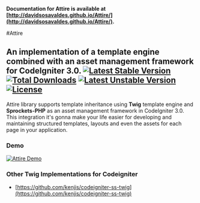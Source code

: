**Documentation for Attire is available at [http://davidsosavaldes.github.io/Attire/](http://davidsosavaldes.github.io/Attire/).**

#Attire

An implementation of a template engine combined with an asset management framework for CodeIgniter 3.0.
[![Latest Stable Version](https://poser.pugx.org/dsv/attire/v/stable)](https://packagist.org/packages/dsv/attire) [![Total Downloads](https://poser.pugx.org/dsv/attire/downloads)](https://packagist.org/packages/dsv/attire) [![Latest Unstable Version](https://poser.pugx.org/dsv/attire/v/unstable)](https://packagist.org/packages/dsv/attire) [![License](https://poser.pugx.org/dsv/attire/license)](https://packagist.org/packages/dsv/attire)
----

Attire library supports template inheritance using **Twig** template engine and **Sprockets-PHP** as an asset management framework in CodeIgniter 3.0. This integration it's gonna make your life easier for developing and maintaining structured templates, layouts and even the assets for each page in your application.

### Demo

[![Attire Demo](http://img.youtube.com/vi/rhJiW1Rx5oc/0.jpg)](https://www.youtube.com/watch?v=rhJiW1Rx5oc)


### Other Twig Implementations for Codeigniter

* [https://github.com/kenjis/codeigniter-ss-twig](https://github.com/kenjis/codeigniter-ss-twig)
